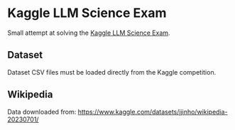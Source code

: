 # Kaggle LLM Science Exam

Small attempt at solving the
[Kaggle LLM Science Exam](https://www.kaggle.com/competitions/kaggle-llm-science-exam).

## Dataset

Dataset CSV files must be loaded directly from the Kaggle competition.

## Wikipedia

Data downloaded from: https://www.kaggle.com/datasets/jjinho/wikipedia-20230701/
